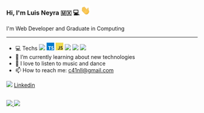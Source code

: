 ### Hi, I'm Luis Neyra 🇲🇽 💻 <img src="https://raw.githubusercontent.com/parth-27/parth-27/master/Hi.gif" width="25px"> 

I'm Web Developer and Graduate in Computing

<hr>


- :computer: Techs <img height="22" src="https://upload.wikimedia.org/wikipedia/commons/thumb/c/cf/Angular_full_color_logo.svg/1200px-Angular_full_color_logo.svg.png"> <img height="20" src="https://raw.githubusercontent.com/github/explore/80688e429a7d4ef2fca1e82350fe8e3517d3494d/topics/typescript/typescript.png">  <img height="20" src="https://raw.githubusercontent.com/github/explore/80688e429a7d4ef2fca1e82350fe8e3517d3494d/topics/javascript/javascript.png">  <img height="20" src="https://user-images.githubusercontent.com/42626916/159137856-ed38ba8f-4b53-453d-b24d-48184fd5698a.png"> <img height="20" src="https://i.pinimg.com/originals/a3/2f/83/a32f83aa2c675058e4a05a0fd4da05eb.png"> <img height="20" src="https://sass-lang.com/assets/img/styleguide/seal-color-aef0354c.png">  
- 🌱 I’m currently learning about new technologies
- 👯 I love to listen to music and dance
- 📫 How to reach me: c41nll@gmail.com

<img height="22" src="https://user-images.githubusercontent.com/42626916/159138257-2ce179ef-aebf-4db5-a4cf-6490fd9667a2.png"> <a href="https://www.linkedin.com/in/luis-neyra-424357172/">Linkedin</a>


<br/>

<a href="https://github.com/NeyraLucas">
  <img height="180em" src="https://github-readme-stats.vercel.app/api?username=NeyraLucas&theme=buefy&show_icons=true" />
  <img height="180em" src="https://github-readme-stats.vercel.app/api/top-langs/?username=NeyraLucas&theme=buefy&layout=compact" />
</a>

<br/>
